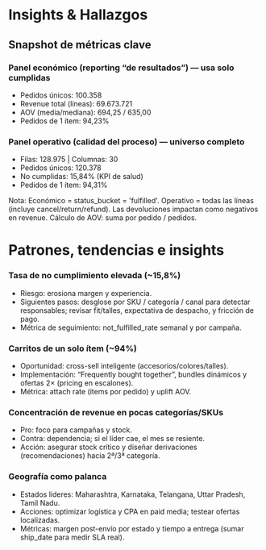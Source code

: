 # Insights & Hallazgos

## Snapshot de métricas clave

### Panel económico (reporting “de resultados”) — usa solo cumplidas

- Pedidos únicos: 100.358
- Revenue total (líneas): 69.673.721
- AOV (media/mediana): 694,25 / 635,00
- Pedidos de 1 ítem: 94,23%

### Panel operativo (calidad del proceso) — universo completo

- Filas: 128.975 | Columnas: 30
- Pedidos únicos: 120.378
- No cumplidas: 15,84% (KPI de salud)
- Pedidos de 1 ítem: 94,31%

Nota: 
    Económico = status_bucket = 'fulfilled'. 
    Operativo = todas las líneas (incluye cancel/return/refund). 
    Las devoluciones impactan como negativos en revenue. Cálculo de AOV: suma por pedido / pedidos.

# Patrones, tendencias e insights
### Tasa de no cumplimiento elevada (~15,8%)
- Riesgo: erosiona margen y experiencia.
- Siguientes pasos: desglose por SKU / categoría / canal para detectar responsables; revisar fit/talles, expectativa de despacho, y fricción de pago.
- Métrica de seguimiento: not_fulfilled_rate semanal y por campaña.

### Carritos de un solo ítem (~94%)
- Oportunidad: cross-sell inteligente (accesorios/colores/talles).
- Implementación: “Frequently bought together”, bundles dinámicos y ofertas 2× (pricing en escalones).
- Métrica: attach rate (items por pedido) y uplift AOV.

### Concentración de revenue en pocas categorías/SKUs
- Pro: foco para campañas y stock.
- Contra: dependencia; si el líder cae, el mes se resiente.
- Acción: asegurar stock crítico y diseñar derivaciones (recomendaciones) hacia 2ª/3ª categoría.

### Geografía como palanca
- Estados líderes: Maharashtra, Karnataka, Telangana, Uttar Pradesh, Tamil Nadu.
- Acciones: optimizar logística y CPA en paid media; testear ofertas localizadas.
- Métricas: margen post-envío por estado y tiempo a entrega (sumar ship_date para medir SLA real).
